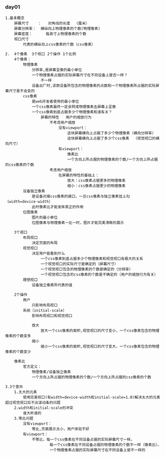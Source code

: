 ### day01
	1.基本概念
		屏幕尺寸	：	对角线的长度	（厘米）
		屏幕分辨率：  横纵向上物理像素的个数(物理像素)
		屏幕密度：      每英寸上物理像素的个数
		视口尺寸
			代表的横纵向上css像素的个数（css像素）

	2.	4个像素  3个视口 2个操作 1个比例
		4个像素：
			物理像素
				分辨率,是屏幕呈像的最小单位
				一个物理像素占据的实际屏幕尺寸在不同设备上是否一样？
					不一样
				设备出厂时,该款设备所包含的物理像素的点数和一个物理像素所占据的实际屏幕尺寸是不会变的
			css像素
				是web开发者使用的最小单位
				一个css像素最终一定会转成物理像素去屏幕上呈像
				一个css像素到底占据多少个物理像素和谁有关？
					屏幕的特性   用户的缩放行为
						不考虑用户缩放
							没有viewport：
								这块屏幕横向上占据了多少个物理像素（横向分辨率）
								这块屏幕横向上占据了多少个css像素  （视觉视口的横向尺寸）
							有viewport：
								像素比
								一个方向上所占据的物理像素的个数/一个方向上所占据的css像素的个数
						考虑用户缩放
							在屏幕的特性的基础上：
								放大：css像素占据更多的物理像素
								缩小：css像素占据更少的物理像素
			设备独立像素
				是设备对接css像素的接口，一旦css像素与独立像素挂上勾（width=device-width）
				此时像素比才能发挥真正的作用
			位图像素
				图片的最小单位
				位图像素与物理像素一比一时，图片才能完美清晰的展示

		3个视口
			布局视口
				决定页面的布局
			视觉视口
				决定用户能看到什么
					一个css像素到底占据多少个物理像素和视觉视口有极大的关系
					一个视觉视口的实际尺寸是确定的（屏幕尺寸）
					一个视觉视口包含的物理像素的个数是确定的（分辨率）
					一个视觉视口包含的css像素的个数是不确定的（用户的缩放行为有关）
			理想视口
				设备独立像素所代表的值

		2个操作
			用户
				只影响布局视口
			系统（initial-scale）
				影响布局视口和视觉视口

				放大
					放大一个css像素的面积,视觉视口的尺寸变小，一个css像素包含的物理像素的个数变多
				缩小
					缩小一个css像素的面积,视觉视口的尺寸变大，一个css像素包含的物理像素的个数变少

		像素比
			官方定义：
				物理像素/设备独立像素
				一个方向上所占据的物理像素的个数/一个方向上所占据的css像素的个数

	3.3个意外
		1.太大的元素
			使用完美视口(有width=device-width和initial-scale=1.0)解决太大的元素超过视觉视口后不出滚动条的问题
		2.width和initial-scale的冲突
			谁大听谁的
		3.等比问题
			没有viewport：
				等比,页面展示太小，用户体验不好
			有viewport：
				不等比，每一个css像素在不同设备占据的实际屏幕尺寸一样。
						每一个css像素在不同设备占据的物理像素的个数不一样（像素比）。
						一个物理像素占据的实际屏幕尺寸在不同设备上是不一样的
